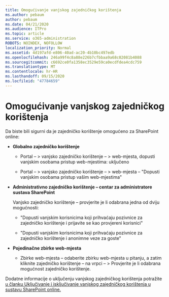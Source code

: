 ```yaml
---
title: Omogućivanje vanjskog zajedničkog korištenja
ms.author: pebaum
author: pebaum
ms.date: 04/21/2020
ms.audience: ITPro
ms.topic: article
ms.service: o365-administration
ROBOTS: NOINDEX, NOFOLLOW
localization_priority: Normal
ms.assetid: 4d197afd-e806-40ad-ac20-4b10bc497edb
ms.openlocfilehash: 246a99f4c8a88e226b7cfbbaa9a68c02081b4088
ms.sourcegitcommit: c6692ce0fa1358ec3529e59ca0ecdfdea4cdc759
ms.translationtype: MT
ms.contentlocale: hr-HR
ms.lasthandoff: 09/15/2020
ms.locfileid: "47784659"
---
```

# <a name="enable-external-sharing"></a>Omogućivanje vanjskog zajedničkog korištenja

 Da biste bili sigurni da je zajedničko korištenje omogućeno za SharePoint online:
  
- **Globalno zajedničko korištenje**
    
  - Portal – \> vanjsko zajedničko korištenje – \> web-mjesta, dopusti vanjskim osobama pristup web-mjestima: uključeno
    
  - Portal – \> vanjsko zajedničko korištenje – \> web-mjesta – "Dopusti vanjskim osobama pristup vašim web-mjestima"
    
- **Administrativno zajedničko korištenje – centar za administratore sustava SharePoint**
    
    Vanjsko zajedničko korištenje – provjerite je li odabrana jedna od dviju mogućnosti:
    
  - "Dopusti vanjskim korisnicima koji prihvaćaju pozivnice za zajedničko korištenje i prijavite se kao provjereni korisnici"
    
  - "Dopusti vanjskim korisnicima koji prihvaćaju pozivnice za zajedničko korištenje i anonimne veze za goste"
    
- **Pojedinačne zbirke web-mjesta**
    
  - Zbirke web-mjesta – odaberite zbirku web-mjesta u pitanju, a zatim kliknite zajedničko korištenje – na vrpci – \> Provjerite je li odabrana mogućnost zajedničko korištenje.
    
Dodatne informacije o uključenju vanjskog zajedničkog korištenja potražite [u članku Uključivanje i isključivanje vanjskog zajedničkog korištenja u sustavu SharePoint online.](https://go.microsoft.com/fwlink/?linkid=2047681&amp;clcid=0x409)
  

